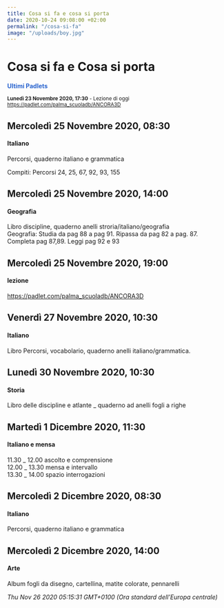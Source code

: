 ```yaml
---
title: Cosa si fa e cosa si porta
date: 2020-10-24 09:08:00 +02:00
permalink: "/cosa-si-fa"
image: "/uploads/boy.jpg"
---
```


# Cosa si fa e Cosa si porta
<span style="color:#2B65CF">__Ultimi Padlets__</span> 

<sup>__Lunedì 23 Novembre 2020, 17:30__ - Lezione di oggi
<a href="https://padlet.com/palma_scuoladb/ANCORA3D" id="ow529" __is_owner="true">https://padlet.com/palma_scuoladb/ANCORA3D</a>  </sup>

## Mercoledì 25 Novembre 2020, 08:30
#### Italiano
Percorsi, quaderno italiano e grammatica  
  
Compiti: Percorsi 24, 25, 67, 92, 93, 155  
## Mercoledì 25 Novembre 2020, 14:00
#### Geografia
Libro discipline, quaderno anelli stroria/italiano/geografia  
Geografia: Studia da pag 88 a pag 91. Ripassa da pag 82 a pag. 87. Completa pag 87,89. Leggi pag 92 e 93  
## Mercoledì 25 Novembre 2020, 19:00
#### lezione
<a href="https://padlet.com/palma_scuoladb/ANCORA3D" id="ow994" __is_owner="true">https://padlet.com/palma_scuoladb/ANCORA3D</a>  
## Venerdì 27 Novembre 2020, 10:30
#### Italiano
Libro Percorsi, vocabolario, quaderno anelli italiano/grammatica.  
## Lunedì 30 Novembre 2020, 10:30
#### Storia
Libro delle discipline e atlante _ quaderno ad anelli fogli a righe  
## Martedì 1 Dicembre 2020, 11:30
#### Italiano e mensa
11.30 _ 12.00 ascolto e comprensione   
12.00 _ 13.30 mensa e intervallo  
13.30 _ 14.00 spazio interrogazioni  
## Mercoledì 2 Dicembre 2020, 08:30
#### Italiano
Percorsi, quaderno italiano e grammatica  
## Mercoledì 2 Dicembre 2020, 14:00
#### Arte
Album fogli da disegno, cartellina, matite colorate, pennarelli  

_Thu Nov 26 2020 05:15:31 GMT+0100 (Ora standard dell’Europa centrale)_